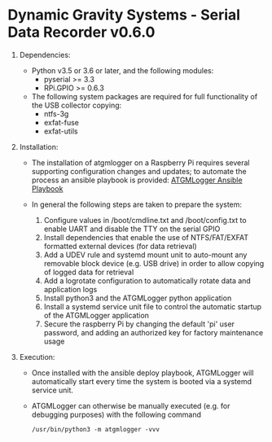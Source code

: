 Dynamic Gravity Systems - Serial Data Recorder v0.6.0
=====================================================

1. Dependencies:
 	- Python v3.5 or 3.6 or later, and the following modules:
		- pyserial >= 3.3
		- RPi.GPIO >= 0.6.3
	- The following system packages are required for full functionality of the USB collector copying:
		- ntfs-3g
		- exfat-fuse
		- exfat-utils
            
2. Installation:
    
    - The installation of atgmlogger on a Raspberry Pi requires several supporting configuration changes and updates; 
    to automate the process an ansible playbook is provided: [ATGMLogger Ansible Playbook](https://github.com/DynamicGravitySystems/atgmlogger-ansible)
    
    - In general the following steps are taken to prepare the system:
        1. Configure values in /boot/cmdline.txt and /boot/config.txt to enable UART and disable the TTY on the serial GPIO
        2. Install dependencies that enable the use of NTFS/FAT/EXFAT formatted external devices (for data retrieval)
        3. Add a UDEV rule and systemd mount unit to auto-mount any removable block device (e.g. USB drive) in order to allow copying of logged data for retrieval
        4. Add a logrotate configuration to automatically rotate data and application logs
        5. Install python3 and the ATGMLogger python application
        6. Install a systemd service unit file to control the automatic startup of the ATGMLogger application
        7. Secure the raspberry Pi by changing the default 'pi' user password, and adding an authorized key for factory maintenance usage
    

3. Execution:

    - Once installed with the ansible deploy playbook, ATGMLogger will automatically start every time the system is booted
    via a systemd service unit.
    
    - ATGMLogger can otherwise be manually executed (e.g. for debugging purposes) with the following command
 
        ```commandline
        /usr/bin/python3 -m atgmlogger -vvv
        ```
